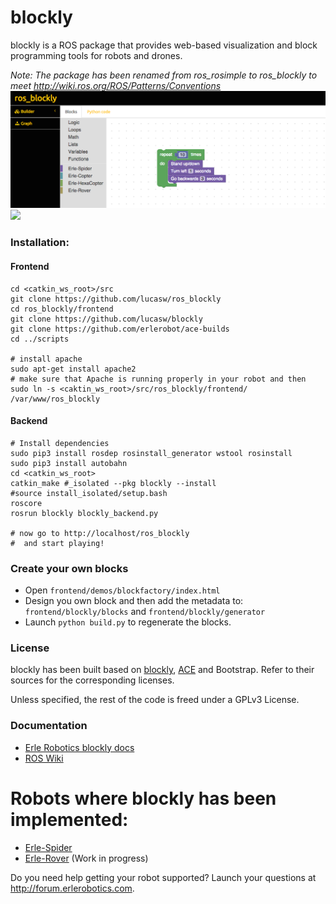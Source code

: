 # blockly

blockly is a ROS package that provides web-based visualization and block programming tools for robots and drones.

*Note: The package has been renamed from ros_rosimple to ros_blockly to meet http://wiki.ros.org/ROS/Patterns/Conventions*
![](img/ROSimple-peek.png)
![](img/ROSimple-code.png)

### Installation:
#### Frontend
```
cd <catkin_ws_root>/src
git clone https://github.com/lucasw/ros_blockly
cd ros_blockly/frontend
git clone https://github.com/lucasw/blockly
git clone https://github.com/erlerobot/ace-builds
cd ../scripts

# install apache
sudo apt-get install apache2
# make sure that Apache is running properly in your robot and then
sudo ln -s <caktin_ws_root>/src/ros_blockly/frontend/ /var/www/ros_blockly
```

#### Backend
```
# Install dependencies
sudo pip3 install rosdep rosinstall_generator wstool rosinstall
sudo pip3 install autobahn
cd <catkin_ws_root>
catkin_make #_isolated --pkg blockly --install
#source install_isolated/setup.bash
roscore
rosrun blockly blockly_backend.py

# now go to http://localhost/ros_blockly
#  and start playing!

```

### Create your own blocks
- Open `frontend/demos/blockfactory/index.html`
- Design you own block and then add the metadata to: `frontend/blockly/blocks` and `frontend/blockly/generator`
- Launch `python build.py` to regenerate the blocks.

### License
blockly has been built based on [blockly](http://github.com/erlerobot/blockly), [ACE](http://github.com/erlerobot/ace-builds) and Bootstrap. Refer to their sources for the corresponding licenses.

Unless specified, the rest of the code is freed under a GPLv3 License.

### Documentation
- [Erle Robotics blockly docs](http://erlerobotics.com/docs/ROS/blockly/Intro.html)
- [ROS Wiki](http://wiki.ros.org/blockly)


# Robots where blockly has been implemented:
- [Erle-Spider](http://erlerobotics.com/blog/product/erle-spider-the-ubuntu-drone-with-legs/)
- [Erle-Rover](https://erlerobotics.com/blog/product/erle-rover/) (Work in progress)

Do you need help getting your robot supported? Launch your questions at http://forum.erlerobotics.com.
